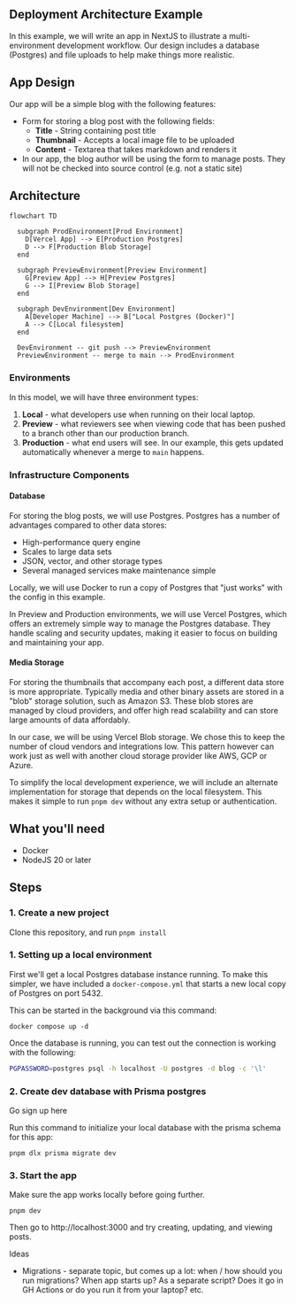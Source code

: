 ## Deployment Architecture Example

In this example, we will write an app in NextJS to illustrate a multi-environment development workflow. Our design includes a database (Postgres) and file uploads to help make things more realistic.

## App Design

Our app will be a simple blog with the following features:

- Form for storing a blog post with the following fields:
   - **Title** - String containing post title
   - **Thumbnail** - Accepts a local image file to be uploaded
   - **Content** - Textarea that takes markdown and renders it
- In our app, the blog author will be using the form to manage posts. They will not be checked into source control (e.g. not a static site)

## Architecture

```mermaid
flowchart TD
 
  subgraph ProdEnvironment[Prod Environment]
    D[Vercel App] --> E[Production Postgres]
    D --> F[Production Blob Storage]
  end
  
  subgraph PreviewEnvironment[Preview Environment]
    G[Preview App] --> H[Preview Postgres]
    G --> I[Preview Blob Storage]
  end

  subgraph DevEnvironment[Dev Environment]
    A[Developer Machine] --> B["Local Postgres (Docker)"]
    A --> C[Local filesystem]
  end

  DevEnvironment -- git push --> PreviewEnvironment
  PreviewEnvironment -- merge to main --> ProdEnvironment
```

### Environments

In this model, we will have three environment types:

1. **Local** - what developers use when running on their local laptop. 
2. **Preview** - what reviewers see when viewing code that has been pushed to a branch other than our production branch.
3. **Production** - what end users will see. In our example, this gets updated automatically whenever a merge to `main` happens.

### Infrastructure Components

#### Database

For storing the blog posts, we will use Postgres. Postgres has a number of advantages compared to other data stores:

- High-performance query engine
- Scales to large data sets
- JSON, vector, and other storage types
- Several managed services make maintenance simple

Locally, we will use Docker to run a copy of Postgres that "just works" with the config in this example. 

In Preview and Production environments, we will use Vercel Postgres, which offers an extremely simple way to manage the Postgres database. They handle scaling and security updates, making it easier to focus on building and maintaining your app.

#### Media Storage

For storing the thumbnails that accompany each post, a different data store is more appropriate. Typically media and other binary assets are stored in a "blob" storage solution, such as Amazon S3. These blob stores are managed by cloud providers, and offer high read scalability and can store large amounts of data affordably.

In our case, we will be using Vercel Blob storage. We chose this to keep the number of cloud vendors and integrations low. This pattern however can work just as well with another cloud storage provider like AWS, GCP or Azure.

To simplify the local development experience, we will include an alternate implementation for storage that depends on the local filesystem. This makes it simple to run `pnpm dev` without any extra setup or authentication.

## What you'll need

- Docker
- NodeJS 20 or later

## Steps

### 1. Create a new project

Clone this repository, and run `pnpm install`

### 1. Setting up a local environment

First we'll get a local Postgres database instance running. To make this simpler, we have included a `docker-compose.yml` that starts a new local copy of Postgres on port 5432. 

This can be started in the background via this command:

```
docker compose up -d
```

Once the database is running, you can test out the connection is working with the following:

```bash
PGPASSWORD=postgres psql -h localhost -U postgres -d blog -c '\l'
```

### 2. Create dev database with Prisma postgres

Go sign up here

Run this command to initialize your local database with the prisma schema for this app:

```
pnpm dlx prisma migrate dev
```

### 3. Start the app

Make sure the app works locally before going further.

```
pnpm dev
```

Then go to http://localhost:3000 and try creating, updating, and viewing posts.


Ideas

- Migrations - separate topic, but comes up a lot: when / how should you run migrations? When app starts up? As a separate script? Does it go in GH Actions or do you run it from your laptop? etc.